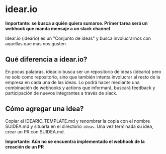 # idear.io
**Importante: se busca a quién quiera sumarse. Primer tarea será un webhook que manda mensaje a un slack channel**

Idear.io (ideario) es un "Conjunto de ideas" y busca involucrarnos con aquellas que más nos gusten.

## Qué diferencia a idear.io?
En pocas palabras, idear.io busca ser un repositorio de ideas (ideario) pero no solo como repositorio, sino que también intenta involucrar al resto de la empresa en cada una de las ideas. Lo podrá hacer mediante una combinación de webhooks y actions que informará, buscará feedback y participación de nuevos integrantes a través de slack.


## Cómo agregar una idea?

Copiar el IDEARIO_TEMPLATE.md y renombrar la copia con el nombre SUIDEA.md y situarla en el directorio `ideas`. Una vez terminada su idea, crear un PR con SUIDEA.md. 

**Importante: Aún no se encuentra implementado el webhook de la creación de un PR**
